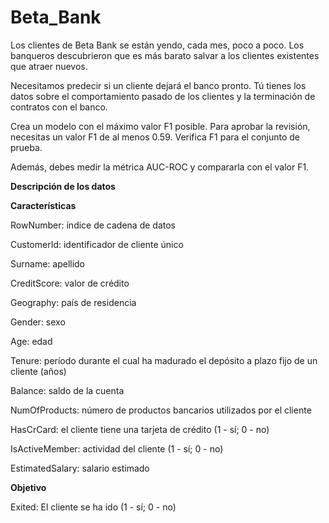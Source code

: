 # Beta_Bank
Los clientes de Beta Bank se están yendo, cada mes, poco a poco. Los banqueros descubrieron que es más barato salvar a los clientes existentes que atraer nuevos.

Necesitamos predecir si un cliente dejará el banco pronto. Tú tienes los datos sobre el comportamiento pasado de los clientes y la terminación de contratos con el banco.

Crea un modelo con el máximo valor F1 posible. Para aprobar la revisión, necesitas un valor F1 de al menos 0.59. Verifica F1 para el conjunto de prueba. 

Además, debes medir la métrica AUC-ROC y compararla con el valor F1.

**Descripción de los datos**

**Características**

RowNumber: índice de cadena de datos

CustomerId: identificador de cliente único

Surname: apellido

CreditScore: valor de crédito

Geography: país de residencia

Gender: sexo

Age: edad

Tenure: período durante el cual ha madurado el depósito a plazo fijo de un cliente (años)

Balance: saldo de la cuenta

NumOfProducts: número de productos bancarios utilizados por el cliente

HasCrCard: el cliente tiene una tarjeta de crédito (1 - sí; 0 - no)

IsActiveMember: actividad del cliente (1 - sí; 0 - no)

EstimatedSalary: salario estimado

**Objetivo**

Exited: El cliente se ha ido (1 - sí; 0 - no)
